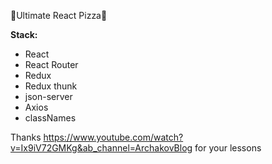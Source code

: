 🍕Ultimate React Pizza🍕

**Stack:**

- React
- React Router
- Redux
- Redux thunk
- json-server
- Axios
- classNames

Thanks https://www.youtube.com/watch?v=Ix9iV72GMKg&ab_channel=ArchakovBlog for your lessons